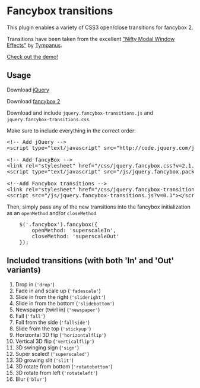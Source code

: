 Fancybox transitions
====================

This plugin enables a variety of CSS3 open/close transitions for fancybox 2. 

Transitions have been taken from the excellent ["Nifty Modal Window Effects"](http://tympanus.net/Development/ModalWindowEffects/) by [Tympanus](http://tympanus.net/).

[Check out the demo!](http://fancybox-demo.edge.promocampaigns.com)

Usage
-----

Download [jQuery](http://jquery.com/)

Download [fancybox 2](http://fancyapps.com/fancybox/)

Download and include <code>jquery.fancybox-transitions.js</code> and <code>jquery.fancybox-transitions.css</code>.

Make sure to include everything in the correct order:
<pre>
&lt;!-- Add jQuery -->
&lt;script type="text/javascript" src="http://code.jquery.com/jquery-latest.min.js">&lt;/script>

&lt;!-- Add fancyBox -->
&lt;link rel="stylesheet" href="/css/jquery.fancybox.css?v=2.1.5" type="text/css" media="screen" />
&lt;script type="text/javascript" src="/js/jquery.fancybox.pack.js?v=2.1.5">&lt;/script>

&lt;!--Add Fancybox transitions -->
&lt;link rel="stylesheet" href="/css/jquery.fancybox-transitions.css?v=0.1" type="text/css" media="screen" />
&lt;script src="/js/jquery.fancybox-transitions.js?v=0.1">&lt;/script>
</pre>

Then, simply pass any of the new transitions into the fancybox initialization as an <code>openMethod</code> and/or <code>closeMethod</code>

<pre>
	$('.fancybox').fancybox({
		openMethod: 'superscaleIn',
		closeMethod: 'superscaleOut'
	});
</pre>

Included transitions (with both 'In' and 'Out' variants)
--------------------

1. 	Drop in (<code>'drop'</code>)
2.  Fade in and scale up (<code>'fadescale'</code>)
3.  Slide in from the right (<code>'slideright'</code>)
4.  Slide in from the bottom (<code>'slidebottom'</code>)
5.  Newspaper (twirl in) (<code>'newspaper'</code>)
6.  Fall (<code>'fall'</code>)
7.  Fall from the side (<code>'fallside'</code>)
8.  Slide from the top (<code>'stickyup'</code>)
9.  Horizontal 3D flip (<code>'horizontalflip'</code>)
10. Vertical 3D flip (<code>'verticalflip'</code>)
11. 3D swinging sign (<code>'sign'</code>)
12. Super scaled! (<code>'superscaled'</code>)
13. 3D growing slit (<code>'slit'</code>)
14. 3D rotate from bottom (<code>'rotatebottom'</code>)
15. 3D rotate from left (<code>'rotateleft'</code>)
16. Blur (<code>'blur'</code>)
